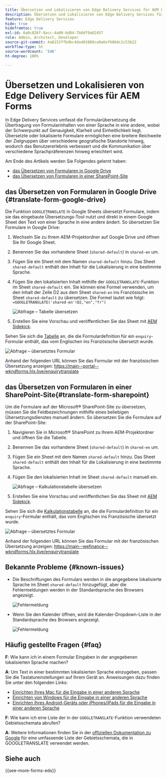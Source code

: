 ```yaml
---
title: Übersetzen und Lokalisieren von Edge Delivery Services für AEM Forms
description: Übersetzen und Lokalisieren von Edge Delivery Services für AEM Forms
feature: Edge Delivery Services
hide: true
hidefromtoc: true
exl-id: 8a0c826f-8acc-4a00-bd84-7b0df9a82457
role: Admin, Architect, Developer
source-git-commit: 4a8153ffbdbc4da401089ca0a6ef608dc2c53b22
workflow-type: ht
source-wordcount: '546'
ht-degree: 100%

---
```



# Übersetzen und Lokalisieren von Edge Delivery Services für AEM Forms

In Edge Delivery Services umfasst die Formularübersetzung die Übertragung von Formularinhalten von einer Sprache in eine andere, wobei der Schwerpunkt auf Genauigkeit, Klarheit und Einheitlichkeit liegt. Übersetzte oder lokalisierte Formulare ermöglichen eine breitere Reichweite der Zielgruppen über verschiedene geografische Standorte hinweg, wodurch das Benutzererlebnis verbessert und die Kommunikation über verschiedene Sprachpräferenzen hinweg erleichtert wird.


Am Ende des Artikels werden Sie Folgendes gelernt haben:

* [das Übersetzen von Formularen in Google Drive](#translate-form-google-drive)
* [das Übersetzen von Formularen in einer SharePoint-Site](#translate-form-sharepoint)

## das Übersetzen von Formularen in Google Drive {#translate-form-google-drive}

Die Funktion `GOOGLETRANSLATE` in Google Sheets übersetzt Formulare, indem sie das eingebaute Übersetzungs-Tool nutzt und direkt in einem Google Sheet den Text von einer Sprache in eine andere ändert. So übersetzen Sie Formulare in Google Drive:

1. Wechseln Sie zu Ihrem AEM-Projektordner auf Google Drive und öffnen Sie Ihr Google Sheet.
2. Benennen Sie das vorhandene Sheet (`shared-default`) in `shared-en` um.
3. Fügen Sie ein Sheet mit dem Namen `shared-default` hinzu. Das Sheet `shared-default` enthält den Inhalt für die Lokalisierung in eine bestimmte Sprache.
4. Fügen Sie den lokalisierten Inhalt mithilfe der `GOOGLETRANSLATE`-Funktion im Sheet `shared-default` ein.
Sie können eine Formel verwenden, um den Inhalt der Zelle D2 aus dem Sheet `shared-en` ins Französische im Sheet `shared-default` zu übersetzen. Die Formel lautet wie folgt:
   `=GOOGLETRANSLATE('shared-en'!D2,"en","fr")`

   ![Abfrage – Tabelle übersetzen](/help/forms/assets/translate-enquiry-spreadsheet.png)

5. Erstellen Sie eine Vorschau und veröffentlichen Sie das Sheet mit [AEM Sidekick](https://www.aem.live/developer/tutorial#preview-and-publish-your-content).

Sehen Sie sich die [Tabelle](/help/forms/assets/enquirytranslate.xlsx) an, die die Formulardefinition für ein `enquiry`-Formular enthält, das vom Englischen ins Französische übersetzt wurde.

![Abfrage – übersetztes Formular](/help/forms/assets/translate-form-french.png)

Anhand der folgenden URL können Sie das Formular mit der französischen Übersetzung anzeigen:
https://main--portal--wkndforms.hlx.live/enquirytranslate

## das Übersetzen von Formularen in einer SharePoint-Site{#translate-form-sharepoint}

Um die Formulare auf der Microsoft® SharePoint-Site zu übersetzen, müssen Sie die Feldbezeichnungen mithilfe eines beliebigen Übersetzungsdienstes manuell ändern. So übersetzen Sie die Formulare auf der SharePoint-Site:

1. Navigieren Sie in Microsoft® SharePoint zu Ihrem AEM-Projektordner und öffnen Sie die Tabelle.
2. Benennen Sie das vorhandene Sheet (`shared-default`) in `shared-en` um.
3. Fügen Sie ein Sheet mit dem Namen `shared-default` hinzu. Das Sheet `shared-default` enthält den Inhalt für die Lokalisierung in eine bestimmte Sprache.
4. Fügen Sie den lokalisierten Inhalt im Sheet `shared-default` manuell ein.

   ![Abfrage – Kalkulationstabelle übersetzen](/help/forms/assets/translate-enquiry-sp-spreadsheet.png)

5. Erstellen Sie eine Vorschau und veröffentlichen Sie das Sheet mit [AEM Sidekick](https://www.aem.live/developer/tutorial#preview-and-publish-your-content).

Sehen Sie sich die [Kalkulationstabelle](/help/forms/assets/enquirytranslate-sp.xlsx) an, die die Formulardefinition für ein `enquiry`-Formular enthält, das vom Englischen ins Französische übersetzt wurde.

![Abfrage – übersetztes Formular](/help/forms/assets/translate-form-french.png)

Anhand der folgenden URL können Sie das Formular mit der französischen Übersetzung anzeigen:
https://main--wefinance--wkndforms.hlx.live/enquirytranslate

## Bekannte Probleme {#known-issues}

* Die Beschriftungen des Formulars werden in die angegebene lokalisierte Sprache im Sheet `shared-default` hinzugefügt, aber die Fehlermeldungen werden in der Standardsprache des Browsers angezeigt.

  ![Fehlermeldung](/help/forms/assets/translate-error-message.png)

* Wenn Sie den Kalender öffnen, wird die Kalender-Dropdown-Liste in der Standardsprache des Browsers angezeigt.

  ![Fehlermeldung](/help/forms/assets/translate-calender-display.png)


## Häufig gestellte Fragen {#faq}

**F**: Wie kann ich in einem Formular Eingaben in der angegebenen lokalisierten Sprache machen?

**A**: Um Text in einer bestimmten lokalisierten Sprache einzugeben, passen Sie die Tastatureinstellungen auf Ihrem Gerät an. Anweisungen dazu finden Sie unter den folgenden Links:

* [Einrichten Ihres Mac für die Eingabe in einer anderen Sprache](https://support.apple.com/en-in/guide/mac-help/mchlp1406/mac)
* [Einrichten von Windows für die Eingabe in einer anderen Sprache](https://support.microsoft.com/en-us/windows/manage-the-input-and-display-language-settings-in-windows-12a10cb4-8626-9b77-0ccb-5013e0c7c7a2#:~:text=Select%20the%20Start%20%3E%20Settings%20%3E%20Time,you%20want%2C%20then%20select%20Options)
* [Einrichten Ihres Android-Geräts oder iPhones/iPads für die Eingabe in einer anderen Sprache](https://support.google.com/gboard/answer/7068494?hl=en&amp;co=GENIE.Platform%3DAndroid)


**F**: Wie kann ich eine Liste der in der `GOOGLETRANSLATE`-Funktion verwendeten Gebietsschemata abrufen?

**A**: Weitere Informationen finden Sie in der [offiziellen Dokumentation zu Google](https://cloud.google.com/translate/docs/languages) für eine umfassende Liste der Gebietsschemata, die in GOOGLETRANSLATE verwendet werden.

## Siehe auch

{{see-more-forms-eds}}

